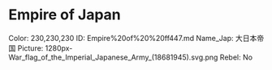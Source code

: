 # Empire of Japan

Color: 230,230,230
ID: Empire%20of%20%20ff447.md
Name_Jap: 大日本帝国
Picture: 1280px-War_flag_of_the_Imperial_Japanese_Army_(18681945).svg.png
Rebel: No